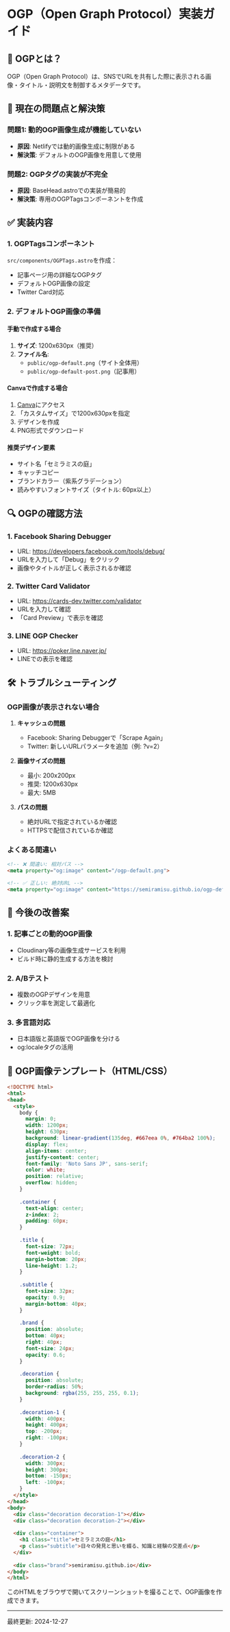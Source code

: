 # OGP（Open Graph Protocol）実装ガイド

## 📸 OGPとは？

OGP（Open Graph Protocol）は、SNSでURLを共有した際に表示される画像・タイトル・説明文を制御するメタデータです。

## 🚨 現在の問題点と解決策

### 問題1: 動的OGP画像生成が機能していない
- **原因**: Netlifyでは動的画像生成に制限がある
- **解決策**: デフォルトのOGP画像を用意して使用

### 問題2: OGPタグの実装が不完全
- **原因**: BaseHead.astroでの実装が簡易的
- **解決策**: 専用のOGPTagsコンポーネントを作成

## ✅ 実装内容

### 1. OGPTagsコンポーネント
`src/components/OGPTags.astro`を作成：
- 記事ページ用の詳細なOGPタグ
- デフォルトOGP画像の設定
- Twitter Card対応

### 2. デフォルトOGP画像の準備

#### 手動で作成する場合
1. **サイズ**: 1200x630px（推奨）
2. **ファイル名**:
   - `public/ogp-default.png`（サイト全体用）
   - `public/ogp-default-post.png`（記事用）

#### Canvaで作成する場合
1. [Canva](https://www.canva.com/)にアクセス
2. 「カスタムサイズ」で1200x630pxを指定
3. デザインを作成
4. PNG形式でダウンロード

#### 推奨デザイン要素
- サイト名「セミラミスの庭」
- キャッチコピー
- ブランドカラー（紫系グラデーション）
- 読みやすいフォントサイズ（タイトル: 60px以上）

## 🔍 OGPの確認方法

### 1. Facebook Sharing Debugger
- URL: https://developers.facebook.com/tools/debug/
- URLを入力して「Debug」をクリック
- 画像やタイトルが正しく表示されるか確認

### 2. Twitter Card Validator
- URL: https://cards-dev.twitter.com/validator
- URLを入力して確認
- 「Card Preview」で表示を確認

### 3. LINE OGP Checker
- URL: https://poker.line.naver.jp/
- LINEでの表示を確認

## 🛠️ トラブルシューティング

### OGP画像が表示されない場合

1. **キャッシュの問題**
   - Facebook: Sharing Debuggerで「Scrape Again」
   - Twitter: 新しいURLパラメータを追加（例: ?v=2）

2. **画像サイズの問題**
   - 最小: 200x200px
   - 推奨: 1200x630px
   - 最大: 5MB

3. **パスの問題**
   - 絶対URLで指定されているか確認
   - HTTPSで配信されているか確認

### よくある間違い

```html
<!-- ❌ 間違い: 相対パス -->
<meta property="og:image" content="/ogp-default.png">

<!-- ✅ 正しい: 絶対URL -->
<meta property="og:image" content="https://semiramisu.github.io/ogp-default.png">
```

## 📝 今後の改善案

### 1. 記事ごとの動的OGP画像
- Cloudinary等の画像生成サービスを利用
- ビルド時に静的生成する方法を検討

### 2. A/Bテスト
- 複数のOGPデザインを用意
- クリック率を測定して最適化

### 3. 多言語対応
- 日本語版と英語版でOGP画像を分ける
- og:localeタグの活用

## 🎨 OGP画像テンプレート（HTML/CSS）

```html
<!DOCTYPE html>
<html>
<head>
  <style>
    body {
      margin: 0;
      width: 1200px;
      height: 630px;
      background: linear-gradient(135deg, #667eea 0%, #764ba2 100%);
      display: flex;
      align-items: center;
      justify-content: center;
      font-family: 'Noto Sans JP', sans-serif;
      color: white;
      position: relative;
      overflow: hidden;
    }
    
    .container {
      text-align: center;
      z-index: 2;
      padding: 60px;
    }
    
    .title {
      font-size: 72px;
      font-weight: bold;
      margin-bottom: 20px;
      line-height: 1.2;
    }
    
    .subtitle {
      font-size: 32px;
      opacity: 0.9;
      margin-bottom: 40px;
    }
    
    .brand {
      position: absolute;
      bottom: 40px;
      right: 40px;
      font-size: 24px;
      opacity: 0.6;
    }
    
    .decoration {
      position: absolute;
      border-radius: 50%;
      background: rgba(255, 255, 255, 0.1);
    }
    
    .decoration-1 {
      width: 400px;
      height: 400px;
      top: -200px;
      right: -100px;
    }
    
    .decoration-2 {
      width: 300px;
      height: 300px;
      bottom: -150px;
      left: -100px;
    }
  </style>
</head>
<body>
  <div class="decoration decoration-1"></div>
  <div class="decoration decoration-2"></div>
  
  <div class="container">
    <h1 class="title">セミラミスの庭</h1>
    <p class="subtitle">日々の発見と思いを綴る、知識と経験の交差点</p>
  </div>
  
  <div class="brand">semiramisu.github.io</div>
</body>
</html>
```

このHTMLをブラウザで開いてスクリーンショットを撮ることで、OGP画像を作成できます。

---

最終更新: 2024-12-27